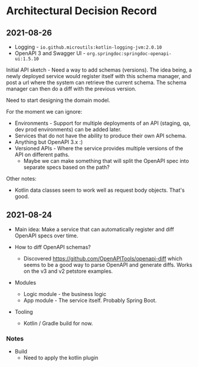 # Architectural Decision Record

## 2021-08-26

* Logging - `io.github.microutils:kotlin-logging-jvm:2.0.10`
* OpenAPI 3 and Swagger UI - `org.springdoc:springdoc-openapi-ui:1.5.10`

Initial API sketch - Need a way to add schemas (versions).  The idea being, a newly deployed
service would register itself with this schema manager, and post a url where the
system can retrieve the current schema.   The schema manager can then do a diff with the previous
version.

Need to start designing the domain model.

For the moment we can ignore:
* Environments - Support for multiple deployments of an API (staging, qa, dev prod environments)
  can be added later.
* Services that do not have the ability to produce their own API schema.
* Anything but OpenAPI 3.x :)
* Versioned APIs - Where the service provides multiple versions of the API on different paths.
  * Maybe we can make something that will split the OpenAPI spec into separate 
    specs based on the path?
  
Other notes:
* Kotlin data classes seem to work well as request body objects.  That's good.


## 2021-08-24

* Main idea: Make a service that can automatically register and diff OpenAPI specs over time.
* How to diff OpenAPI schemas?
  * Discovered https://github.com/OpenAPITools/openapi-diff which seems to be a good way to parse OpenAPI and generate diffs.  Works on the v3 and v2 petstore examples.
  
* Modules
  * Logic module - the business logic
  * App module - The service itself.  Probably Spring Boot.
* Tooling
  * Kotlin / Gradle build for now.
  
### Notes

* Build
  * Need to apply the kotlin plugin 